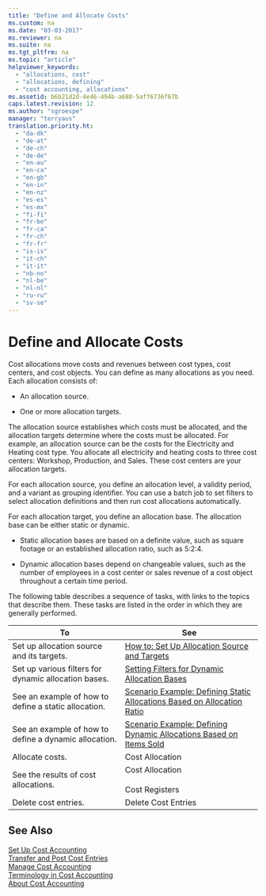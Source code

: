 ```yaml
---
title: "Define and Allocate Costs"
ms.custom: na
ms.date: "03-03-2017"
ms.reviewer: na
ms.suite: na
ms.tgt_pltfrm: na
ms.topic: "article"
helpviewer_keywords: 
  - "allocations, cost"
  - "allocations, defining"
  - "cost accounting, allocations"
ms.assetid: b6b21d2d-4e46-494b-a680-5aff6736f67b
caps.latest.revision: 12
ms.author: "sgroespe"
manager: "terryaus"
translation.priority.ht: 
  - "da-dk"
  - "de-at"
  - "de-ch"
  - "de-de"
  - "en-au"
  - "en-ca"
  - "en-gb"
  - "en-in"
  - "en-nz"
  - "es-es"
  - "es-mx"
  - "fi-fi"
  - "fr-be"
  - "fr-ca"
  - "fr-ch"
  - "fr-fr"
  - "is-is"
  - "it-ch"
  - "it-it"
  - "nb-no"
  - "nl-be"
  - "nl-nl"
  - "ru-ru"
  - "sv-se"
---
```

# Define and Allocate Costs
Cost allocations move costs and revenues between cost types, cost centers, and cost objects. You can define as many allocations as you need. Each allocation consists of:  
  
-   An allocation source.  
  
-   One or more allocation targets.  
  
 The allocation source establishes which costs must be allocated, and the allocation targets determine where the costs must be allocated. For example, an allocation source can be the costs for the Electricity and Heating cost type. You allocate all electricity and heating costs to three cost centers: Workshop, Production, and Sales. These cost centers are your allocation targets.  
  
 For each allocation source, you define an allocation level, a validity period, and a variant as grouping identifier. You can use a batch job to set filters to select allocation definitions and then run cost allocations automatically.  
  
 For each allocation target, you define an allocation base. The allocation base can be either static or dynamic.  
  
-   Static allocation bases are based on a definite value, such as square footage or an established allocation ratio, such as 5:2:4.  
  
-   Dynamic allocation bases depend on changeable values, such as the number of employees in a cost center or sales revenue of a cost object throughout a certain time period.  
  
 The following table describes a sequence of tasks, with links to the topics that describe them. These tasks are listed in the order in which they are generally performed.  
  
|To|See|  
|--------|---------|  
|Set up allocation source and its targets.|[How to: Set Up Allocation Source and Targets](../Finance/how-to-set-up-allocation-source-and-targets.md)|  
|Set up various filters for dynamic allocation bases.|[Setting Filters for Dynamic Allocation Bases](../Finance/setting-filters-for-dynamic-allocation-bases.md)|  
|See an example of how to define a static allocation.|[Scenario Example: Defining Static Allocations Based on Allocation Ratio](../Finance/scenario-example-defining-static-allocations-based-on-allocation-ratio.md)|  
|See an example of how to define a dynamic allocation.|[Scenario Example: Defining Dynamic Allocations Based on Items Sold](../Finance/scenario-example-defining-dynamic-allocations-based-on-items-sold.md)|  
|Allocate costs.|Cost Allocation|  
|See the results of cost allocations.|Cost Allocation<br /><br /> Cost Registers|  
|Delete cost entries.|Delete Cost Entries|  
  
## See Also  
 [Set Up Cost Accounting](../Finance/set-up-cost-accounting.md)   
 [Transfer and Post Cost Entries](../Finance/transfer-and-post-cost-entries.md)   
 [Manage Cost Accounting](../Finance/manage-cost-accounting.md)   
 [Terminology in Cost Accounting](../Finance/terminology-in-cost-accounting.md)   
 [About Cost Accounting](../Finance/about-cost-accounting.md)